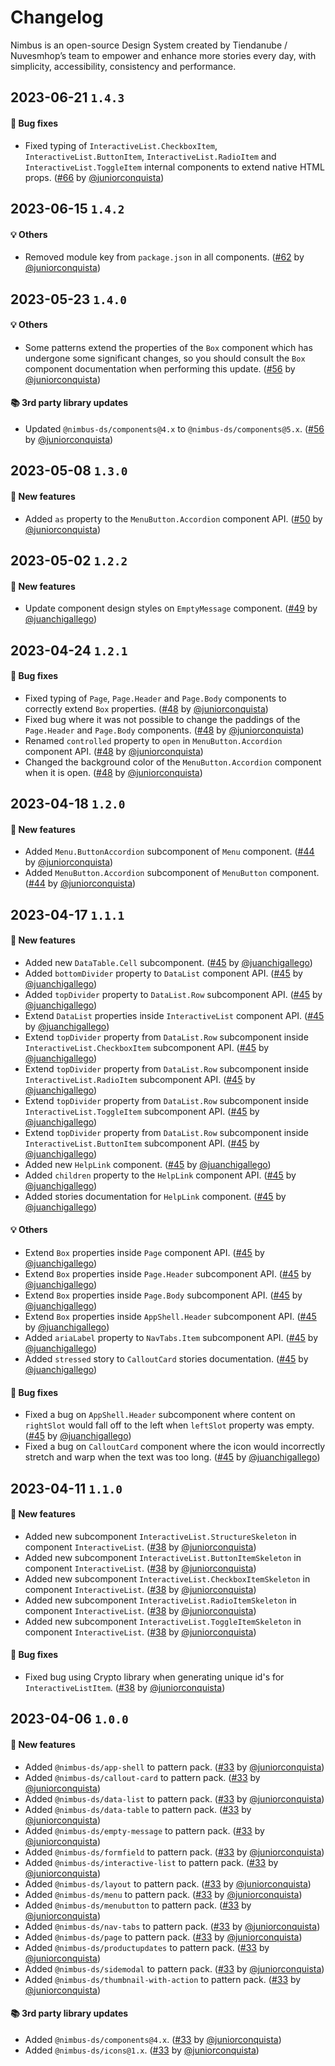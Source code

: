 # Changelog

Nimbus is an open-source Design System created by Tiendanube / Nuvesmhop’s team to empower and enhance more stories every day, with simplicity, accessibility, consistency and performance.

## 2023-06-21 `1.4.3`

#### 🐛 Bug fixes

- Fixed typing of `InteractiveList.CheckboxItem`, `InteractiveList.ButtonItem`, `InteractiveList.RadioItem` and `InteractiveList.ToggleItem` internal components to extend native HTML props. ([#66](https://github.com/TiendaNube/nimbus-patterns/pull/66) by [@juniorconquista](https://github.com/juniorconquista))

## 2023-06-15 `1.4.2`

#### 💡 Others

- Removed module key from `package.json` in all components. ([#62](https://github.com/TiendaNube/nimbus-patterns/pull/62) by [@juniorconquista](https://github.com/juniorconquista))

## 2023-05-23 `1.4.0`

#### 💡 Others

- Some patterns extend the properties of the `Box` component which has undergone some significant changes, so you should consult the `Box` component documentation when performing this update. ([#56](https://github.com/TiendaNube/nimbus-patterns/pull/56) by [@juniorconquista](https://github.com/juniorconquista))

#### 📚 3rd party library updates

- Updated `@nimbus-ds/components@4.x` to `@nimbus-ds/components@5.x`. ([#56](https://github.com/TiendaNube/nimbus-patterns/pull/56) by [@juniorconquista](https://github.com/juniorconquista))

## 2023-05-08 `1.3.0`

#### 🎉 New features

- Added `as` property to the `MenuButton.Accordion` component API. ([#50](https://github.com/TiendaNube/nimbus-patterns/pull/50) by [@juniorconquista](https://github.com/juniorconquista))

## 2023-05-02 `1.2.2`

#### 🎉 New features

- Update component design styles on `EmptyMessage` component. ([#49](https://github.com/TiendaNube/nimbus-design-system/pull/49) by [@juanchigallego](https://github.com/juanchigallego))

## 2023-04-24 `1.2.1`

#### 🐛 Bug fixes

- Fixed typing of `Page`, `Page.Header` and `Page.Body` components to correctly extend `Box` properties. ([#48](https://github.com/TiendaNube/nimbus-patterns/pull/48) by [@juniorconquista](https://github.com/juniorconquista))
- Fixed bug where it was not possible to change the paddings of the `Page.Header` and `Page.Body` components. ([#48](https://github.com/TiendaNube/nimbus-patterns/pull/48) by [@juniorconquista](https://github.com/juniorconquista))
- Renamed `controlled` property to `open` in `MenuButton.Accordion` component API. ([#48](https://github.com/TiendaNube/nimbus-patterns/pull/48) by [@juniorconquista](https://github.com/juniorconquista))
- Changed the background color of the `MenuButton.Accordion` component when it is open. ([#48](https://github.com/TiendaNube/nimbus-patterns/pull/48) by [@juniorconquista](https://github.com/juniorconquista))

## 2023-04-18 `1.2.0`

#### 🎉 New features

- Added `Menu.ButtonAccordion` subcomponent of `Menu` component. ([#44](https://github.com/TiendaNube/nimbus-patterns/pull/44) by [@juniorconquista](https://github.com/juniorconquista))
- Added `MenuButton.Accordion` subcomponent of `MenuButton` component. ([#44](https://github.com/TiendaNube/nimbus-patterns/pull/44) by [@juniorconquista](https://github.com/juniorconquista))

## 2023-04-17 `1.1.1`

#### 🎉 New features

- Added new `DataTable.Cell` subcomponent. ([#45](https://github.com/TiendaNube/nimbus-patterns/pull/45) by [@juanchigallego](https://github.com/juanchigallego))
- Added `bottomDivider` property to `DataList` component API. ([#45](https://github.com/TiendaNube/nimbus-patterns/pull/45) by [@juanchigallego](https://github.com/juanchigallego))
- Added `topDivider` property to `DataList.Row` subcomponent API. ([#45](https://github.com/TiendaNube/nimbus-patterns/pull/45) by [@juanchigallego](https://github.com/juanchigallego))
- Extend `DataList` properties inside `InteractiveList` component API. ([#45](https://github.com/TiendaNube/nimbus-patterns/pull/45) by [@juanchigallego](https://github.com/juanchigallego))
- Extend `topDivider` property from `DataList.Row` subcomponent inside `InteractiveList.CheckboxItem` subcomponent API. ([#45](https://github.com/TiendaNube/nimbus-patterns/pull/45) by [@juanchigallego](https://github.com/juanchigallego))
- Extend `topDivider` property from `DataList.Row` subcomponent inside `InteractiveList.RadioItem` subcomponent API. ([#45](https://github.com/TiendaNube/nimbus-patterns/pull/45) by [@juanchigallego](https://github.com/juanchigallego))
- Extend `topDivider` property from `DataList.Row` subcomponent inside `InteractiveList.ToggleItem` subcomponent API. ([#45](https://github.com/TiendaNube/nimbus-patterns/pull/45) by [@juanchigallego](https://github.com/juanchigallego))
- Extend `topDivider` property from `DataList.Row` subcomponent inside `InteractiveList.ButtonItem` subcomponent API. ([#45](https://github.com/TiendaNube/nimbus-patterns/pull/45) by [@juanchigallego](https://github.com/juanchigallego))
- Added new `HelpLink` component. ([#45](https://github.com/TiendaNube/nimbus-patterns/pull/45) by [@juanchigallego](https://github.com/juanchigallego))
- Added `children` property to the `HelpLink` component API. ([#45](https://github.com/TiendaNube/nimbus-patterns/pull/45) by [@juanchigallego](https://github.com/juanchigallego))
- Added stories documentation for `HelpLink` component. ([#45](https://github.com/TiendaNube/nimbus-patterns/pull/45) by [@juanchigallego](https://github.com/juanchigallego))

#### 💡 Others

- Extend `Box` properties inside `Page` component API. ([#45](https://github.com/TiendaNube/nimbus-patterns/pull/45) by [@juanchigallego](https://github.com/juanchigallego))
- Extend `Box` properties inside `Page.Header` subcomponent API. ([#45](https://github.com/TiendaNube/nimbus-patterns/pull/45) by [@juanchigallego](https://github.com/juanchigallego))
- Extend `Box` properties inside `Page.Body` subcomponent API. ([#45](https://github.com/TiendaNube/nimbus-patterns/pull/45) by [@juanchigallego](https://github.com/juanchigallego))
- Extend `Box` properties inside `AppShell.Header` subcomponent API. ([#45](https://github.com/TiendaNube/nimbus-patterns/pull/45) by [@juanchigallego](https://github.com/juanchigallego))
- Added `ariaLabel` property to `NavTabs.Item` subcomponent API. ([#45](https://github.com/TiendaNube/nimbus-patterns/pull/45) by [@juanchigallego](https://github.com/juanchigallego))
- Added `stressed` story to `CalloutCard` stories documentation. ([#45](https://github.com/TiendaNube/nimbus-patterns/pull/45) by [@juanchigallego](https://github.com/juanchigallego))

#### 🐛 Bug fixes

- Fixed a bug on `AppShell.Header` subcomponent where content on `rightSlot` would fall off to the left when `leftSlot` property was empty. ([#45](https://github.com/TiendaNube/nimbus-patterns/pull/45) by [@juanchigallego](https://github.com/juanchigallego))
- Fixed a bug on `CalloutCard` component where the icon would incorrectly stretch and warp when the text was too long. ([#45](https://github.com/TiendaNube/nimbus-patterns/pull/45) by [@juanchigallego](https://github.com/juanchigallego))

## 2023-04-11 `1.1.0`

#### 🎉 New features

- Added new subcomponent `InteractiveList.StructureSkeleton` in component `InteractiveList`. ([#38](https://github.com/TiendaNube/nimbus-patterns/pull/38) by [@juniorconquista](https://github.com/juniorconquista))
- Added new subcomponent `InteractiveList.ButtonItemSkeleton` in component `InteractiveList`. ([#38](https://github.com/TiendaNube/nimbus-patterns/pull/38) by [@juniorconquista](https://github.com/juniorconquista))
- Added new subcomponent `InteractiveList.CheckboxItemSkeleton` in component `InteractiveList`. ([#38](https://github.com/TiendaNube/nimbus-patterns/pull/38) by [@juniorconquista](https://github.com/juniorconquista))
- Added new subcomponent `InteractiveList.RadioItemSkeleton` in component `InteractiveList`. ([#38](https://github.com/TiendaNube/nimbus-patterns/pull/38) by [@juniorconquista](https://github.com/juniorconquista))
- Added new subcomponent `InteractiveList.ToggleItemSkeleton` in component `InteractiveList`. ([#38](https://github.com/TiendaNube/nimbus-patterns/pull/38) by [@juniorconquista](https://github.com/juniorconquista))

#### 🐛 Bug fixes

- Fixed bug using Crypto library when generating unique id's for `InteractiveListItem`. ([#38](https://github.com/TiendaNube/nimbus-patterns/pull/38) by [@juniorconquista](https://github.com/juniorconquista))

## 2023-04-06 `1.0.0`

#### 🎉 New features

- Added `@nimbus-ds/app-shell` to pattern pack. ([#33](https://github.com/TiendaNube/nimbus-patterns/pull/33) by [@juniorconquista](https://github.com/juniorconquista))
- Added `@nimbus-ds/callout-card` to pattern pack. ([#33](https://github.com/TiendaNube/nimbus-patterns/pull/33) by [@juniorconquista](https://github.com/juniorconquista))
- Added `@nimbus-ds/data-list` to pattern pack. ([#33](https://github.com/TiendaNube/nimbus-patterns/pull/33) by [@juniorconquista](https://github.com/juniorconquista))
- Added `@nimbus-ds/data-table` to pattern pack. ([#33](https://github.com/TiendaNube/nimbus-patterns/pull/33) by [@juniorconquista](https://github.com/juniorconquista))
- Added `@nimbus-ds/empty-message` to pattern pack. ([#33](https://github.com/TiendaNube/nimbus-patterns/pull/33) by [@juniorconquista](https://github.com/juniorconquista))
- Added `@nimbus-ds/formfield` to pattern pack. ([#33](https://github.com/TiendaNube/nimbus-patterns/pull/33) by [@juniorconquista](https://github.com/juniorconquista))
- Added `@nimbus-ds/interactive-list` to pattern pack. ([#33](https://github.com/TiendaNube/nimbus-patterns/pull/33) by [@juniorconquista](https://github.com/juniorconquista))
- Added `@nimbus-ds/layout` to pattern pack. ([#33](https://github.com/TiendaNube/nimbus-patterns/pull/33) by [@juniorconquista](https://github.com/juniorconquista))
- Added `@nimbus-ds/menu` to pattern pack. ([#33](https://github.com/TiendaNube/nimbus-patterns/pull/33) by [@juniorconquista](https://github.com/juniorconquista))
- Added `@nimbus-ds/menubutton` to pattern pack. ([#33](https://github.com/TiendaNube/nimbus-patterns/pull/33) by [@juniorconquista](https://github.com/juniorconquista))
- Added `@nimbus-ds/nav-tabs` to pattern pack. ([#33](https://github.com/TiendaNube/nimbus-patterns/pull/33) by [@juniorconquista](https://github.com/juniorconquista))
- Added `@nimbus-ds/page` to pattern pack. ([#33](https://github.com/TiendaNube/nimbus-patterns/pull/33) by [@juniorconquista](https://github.com/juniorconquista))
- Added `@nimbus-ds/productupdates` to pattern pack. ([#33](https://github.com/TiendaNube/nimbus-patterns/pull/33) by [@juniorconquista](https://github.com/juniorconquista))
- Added `@nimbus-ds/sidemodal` to pattern pack. ([#33](https://github.com/TiendaNube/nimbus-patterns/pull/33) by [@juniorconquista](https://github.com/juniorconquista))
- Added `@nimbus-ds/thumbnail-with-action` to pattern pack. ([#33](https://github.com/TiendaNube/nimbus-patterns/pull/33) by [@juniorconquista](https://github.com/juniorconquista))

#### 📚 3rd party library updates

- Added `@nimbus-ds/components@4.x`. ([#33](https://github.com/TiendaNube/nimbus-patterns/pull/33) by [@juniorconquista](https://github.com/juniorconquista))
- Added `@nimbus-ds/icons@1.x`. ([#33](https://github.com/TiendaNube/nimbus-patterns/pull/33) by [@juniorconquista](https://github.com/juniorconquista))
